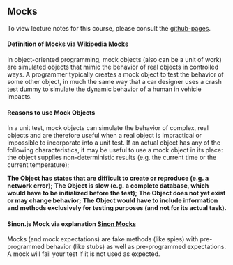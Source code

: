## Mocks

To view lecture notes for this course, please consult the [github-pages](https://code-craftsmanship-saturdays.github.io/software-testing).

#### Definition of Mocks via Wikipedia [Mocks](https://en.wikipedia.org/wiki/Mock_object)
In object-oriented programming, mock objects (also can be a unit of work) are simulated objects that mimic the behavior of real objects in controlled ways. A programmer typically creates a mock object to test the behavior of some other object, in much the same way that a car designer uses a crash test dummy to simulate the dynamic behavior of a human in vehicle impacts.

#### Reasons to use Mock Objects
In a unit test, mock objects can simulate the behavior of complex, real objects and are therefore useful when a real object is impractical or impossible to incorporate into a unit test. If an actual object has any of the following characteristics, it may be useful to use a mock object in its place:
the object supplies non-deterministic results (e.g. the current time or the current temperature);

**The Object has states that are difficult to create or reproduce (e.g. a network error);**
**The Object is slow (e.g. a complete database, which would have to be initialized before the test);**
**The Object does not yet exist or may change behavior;**
**The Object would have to include information and methods exclusively for testing purposes (and not for its actual task).**

#### Sinon.js Mock via explanation [Sinon Mocks](http://sinonjs.org/docs/#mocks)
Mocks (and mock expectations) are fake methods (like spies) with pre-programmed behavior (like stubs) as well as pre-programmed expectations. A mock will fail your test if it is not used as expected.